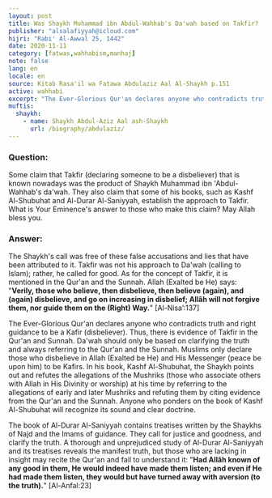 ```yaml
---
layout: post
title: Was Shaykh Muhammad ibn Abdul-Wahhab's Da'wah based on Takfir?
publisher: "alsalafiyyah@icloud.com"
hijri: "Rabi' Al-Awwal 25, 1442"
date: 2020-11-11
category: [fatwas,wahhabism,manhaj]
note: false
lang: en
locale: en
source: Kitab Rasa'il wa Fatawa Abdulaziz Aal Al-Shaykh p.151
active: wahhabi
excerpt: "The Ever-Glorious Qur'an declares anyone who contradicts truth and right guidance to be a disbeliever. Thus, there is evidence of Takfir in the Qur'an and Sunnah."
muftis:
  shaykh: 
    - name: Shaykh Abdul-Aziz Aal ash-Shaykh
      url: /biography/abdulaziz/
---
```


### Question:
Some claim that Takfir (declaring someone to be a disbeliever) that is known nowadays was the product of Shaykh Muhammad ibn 'Abdul-Wahhab's da'wah. They also claim that some of his books, such as Kashf Al-Shubuhat and Al-Durar Al-Saniyyah, establish the approach to Takfir. What is Your Eminence's answer to those who make this claim? May Allah bless you.

### Answer:
The Shaykh's call was free of these false accusations and lies that have been attributed to it. Takfir was not his approach to Da'wah (calling to Islam); rather, he called for good. As for the concept of Takfir, it is mentioned in the Qur'an and the Sunnah. Allah (Exalted be He) says: "**Verily, those who believe, then disbelieve, then believe (again), and (again) disbelieve, and go on increasing in disbelief; Allâh will not forgive them, nor guide them on the (Right) Way.**" [Al-Nisa’:137]

The Ever-Glorious Qur'an declares anyone who contradicts truth and right guidance to be a Kafir (disbeliever). Thus, there is evidence of Takfir in the Qur'an and Sunnah. Da'wah should only be based on clarifying the truth and always referring to the Qur'an and the Sunnah. Muslims only declare those who disbelieve in Allah (Exalted be He) and His Messenger (peace be upon him) to be Kafirs. In his book, Kashf Al-Shubuhat, the Shaykh points out and refutes the allegations of the Mushriks (those who associate others with Allah in His Divinity or worship) at his time by referring to the allegations of early and later Mushriks and refuting them by citing evidence from the Qur'an and the Sunnah. Anyone who ponders on the book of Kashf Al-Shubuhat will recognize its sound and clear doctrine. 

The book of Al-Durar Al-Saniyyah contains treatises written by the Shaykhs of Najd and the Imams of guidance. They call for justice and goodness, and clarify the truth. A thorough and unprejudiced study of Al-Durar Al-Saniyyah and its treatises reveals the manifest truth, but those who are lacking in insight may recite the Qur'an and fail to understand it: "**Had Allâh known of any good in them, He would indeed have made them listen; and even if He had made them listen, they would but have turned away with aversion (to the truth).**" [Al-Anfal:23]
